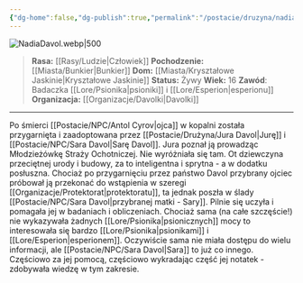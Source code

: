 ```yaml
---
{"dg-home":false,"dg-publish":true,"permalink":"/postacie/druzyna/nadia-davol/","dgPassFrontmatter":true}
---
```


![NadiaDavol.webp|500](/img/user/Vault/Grafiki/Dru%C5%BCyna/NadiaDavol.webp)

> **Rasa:** [[Rasy/Ludzie\|Człowiek]]
> **Pochodzenie:** [[Miasta/Bunkier\|Bunkier]]
> **Dom:** [[Miasta/Kryształowe Jaskinie\|Kryształowe Jaskinie]]
> **Status:** Żywy
> **Wiek:** 16
> **Zawód**: Badaczka [[Lore/Psionika\|psioniki]] i [[Lore/Esperion\|esperionu]]
> **Organizacja:** [[Organizacje/Davolki\|Davolki]]

---

Po śmierci [[Postacie/NPC/Antol Cyrov\|ojca]] w kopalni została przygarnięta i zaadoptowana przez [[Postacie/Drużyna/Jura Davol\|Jurę]] i [[Postacie/NPC/Sara Davol\|Sarę Davol]]. Jura poznał ją prowadząc Młodzieżówkę Straży Ochotniczej. Nie wyróżniała się tam. Ot dziewczyna przeciętnej urody i budowy, za to inteligentna i sprytna - a w dodatku posłuszna. Chociaż po przygarnięciu przez państwo Davol przybrany ojciec próbował ją przekonać do wstąpienia w szeregi [[Organizacje/Protektorat\|protektoratu]], ta jednak poszła w ślady [[Postacie/NPC/Sara Davol\|przybranej matki - Sary]]. Pilnie się uczyła i pomagała jej w badaniach i obliczeniach. Chociaż sama (na całe szczęście!) nie wykazywała żadnych [[Lore/Psionika\|psionicznych]] mocy to interesowała się bardzo [[Lore/Psionika\|psionikami]] i [[Lore/Esperion\|esperionem]]. Oczywiście sama nie miała dostępu do wielu informacji, ale [[Postacie/NPC/Sara Davol\|Sara]] to już co innego. Częściowo za jej pomocą, częściowo wykradając część jej notatek - zdobywała wiedzę w tym zakresie.